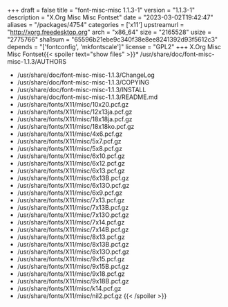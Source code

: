 +++
draft = false
title = "font-misc-misc 1.1.3-1"
version = "1.1.3-1"
description = "X.Org Misc Misc Fontset"
date = "2023-03-02T19:42:47"
aliases = "/packages/4754"
categories = ['x11']
upstreamurl = "http://xorg.freedesktop.org"
arch = "x86_64"
size = "2165528"
usize = "2775766"
sha1sum = "65596b21ebe9c340f38e8ee8241392d93f5612c3"
depends = "['fontconfig', 'mkfontscale']"
license = "GPL2"
+++
X.Org Misc Misc Fontset{{< spoiler text="show files" >}}* /usr/share/doc/font-misc-misc-1.1.3/AUTHORS
* /usr/share/doc/font-misc-misc-1.1.3/ChangeLog
* /usr/share/doc/font-misc-misc-1.1.3/COPYING
* /usr/share/doc/font-misc-misc-1.1.3/INSTALL
* /usr/share/doc/font-misc-misc-1.1.3/README.md
* /usr/share/fonts/X11/misc/10x20.pcf.gz
* /usr/share/fonts/X11/misc/12x13ja.pcf.gz
* /usr/share/fonts/X11/misc/18x18ja.pcf.gz
* /usr/share/fonts/X11/misc/18x18ko.pcf.gz
* /usr/share/fonts/X11/misc/4x6.pcf.gz
* /usr/share/fonts/X11/misc/5x7.pcf.gz
* /usr/share/fonts/X11/misc/5x8.pcf.gz
* /usr/share/fonts/X11/misc/6x10.pcf.gz
* /usr/share/fonts/X11/misc/6x12.pcf.gz
* /usr/share/fonts/X11/misc/6x13.pcf.gz
* /usr/share/fonts/X11/misc/6x13B.pcf.gz
* /usr/share/fonts/X11/misc/6x13O.pcf.gz
* /usr/share/fonts/X11/misc/6x9.pcf.gz
* /usr/share/fonts/X11/misc/7x13.pcf.gz
* /usr/share/fonts/X11/misc/7x13B.pcf.gz
* /usr/share/fonts/X11/misc/7x13O.pcf.gz
* /usr/share/fonts/X11/misc/7x14.pcf.gz
* /usr/share/fonts/X11/misc/7x14B.pcf.gz
* /usr/share/fonts/X11/misc/8x13.pcf.gz
* /usr/share/fonts/X11/misc/8x13B.pcf.gz
* /usr/share/fonts/X11/misc/8x13O.pcf.gz
* /usr/share/fonts/X11/misc/9x15.pcf.gz
* /usr/share/fonts/X11/misc/9x15B.pcf.gz
* /usr/share/fonts/X11/misc/9x18.pcf.gz
* /usr/share/fonts/X11/misc/9x18B.pcf.gz
* /usr/share/fonts/X11/misc/k14.pcf.gz
* /usr/share/fonts/X11/misc/nil2.pcf.gz
{{< /spoiler >}}